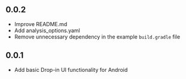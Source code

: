 ## 0.0.2

* Improve README.md
* Add analysis_options.yaml
* Remove unnecessary dependency in the example `build.gradle` file

## 0.0.1

* Add basic Drop-in UI functionality for Android